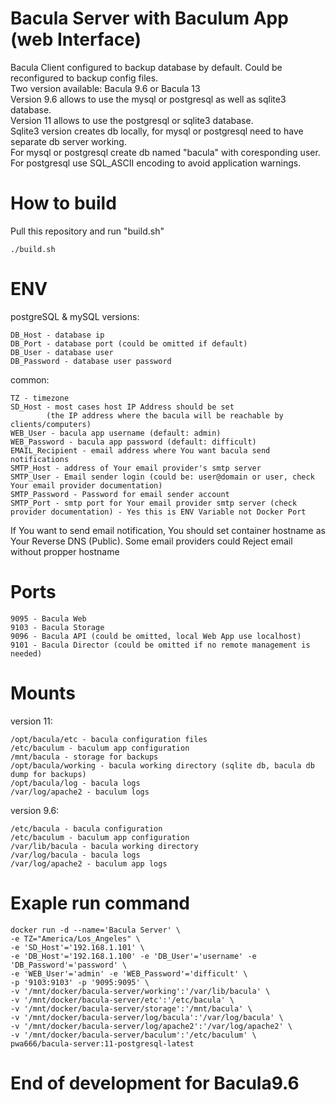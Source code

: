 # Bacula Server with Baculum App (web Interface)
Bacula Client configured to backup database by default. Could be reconfigured to backup config files.<br>
Two version available: Bacula 9.6 or Bacula 13 <br>
Version 9.6 allows to use the mysql or postgresql as well as sqlite3 database.<br>
Version 11 allows to use the postgresql or sqlite3 database.<br>
Sqlite3 version creates db locally, for mysql or postgresql need to have separate db server working.<br>
For mysql or postgresql create db named "bacula" with coresponding user.<br>
For postgresql use SQL_ASCII encoding to avoid application warnings.<br>

# How to build
Pull this repository and run "build.sh"
```
./build.sh
```

# ENV
postgreSQL & mySQL versions:
```
DB_Host - database ip
DB_Port - database port (could be omitted if default)
DB_User - database user
DB_Password - database user password
```

common:
```
TZ - timezone
SD_Host - most cases host IP Address should be set
        (the IP address where the bacula will be reachable by clients/computers)
WEB_User - bacula app username (default: admin)
WEB_Password - bacula app password (default: difficult)
EMAIL_Recipient - email address where You want bacula send notifications
SMTP_Host - address of Your email provider's smtp server
SMTP_User - Email sender login (could be: user@domain or user, check Your email provider documentation)
SMTP_Password - Password for email sender account
SMTP_Port - smtp port for Your email provider smtp server (check provider documentation) - Yes this is ENV Variable not Docker Port
```
If You want to send email notification, You should set container hostname as Your Reverse DNS (Public). Some email providers could Reject email without propper hostname

# Ports
```
9095 - Bacula Web
9103 - Bacula Storage
9096 - Bacula API (could be omitted, local Web App use localhost)
9101 - Bacula Director (could be omitted if no remote management is needed)
```
# Mounts
version 11:
```
/opt/bacula/etc - bacula configuration files
/etc/baculum - baculum app configuration
/mnt/bacula - storage for backups
/opt/bacula/working - bacula working directory (sqlite db, bacula db dump for backups)
/opt/bacula/log - bacula logs
/var/log/apache2 - baculum logs
```

version 9.6:
```
/etc/bacula - bacula configuration
/etc/baculum - baculum app configuration
/var/lib/bacula - bacula working directory
/var/log/bacula - bacula logs
/var/log/apache2 - baculum app logs
```

# Exaple run command
```
docker run -d --name='Bacula Server' \
-e TZ="America/Los_Angeles" \
-e 'SD_Host'='192.168.1.101' \
-e 'DB_Host'='192.168.1.100' -e 'DB_User'='username' -e 'DB_Password'='password' \
-e 'WEB_User'='admin' -e 'WEB_Password'='difficult' \
-p '9103:9103' -p '9095:9095' \
-v '/mnt/docker/bacula-server/working':'/var/lib/bacula' \
-v '/mnt/docker/bacula-server/etc':'/etc/bacula' \
-v '/mnt/docker/bacula-server/storage':'/mnt/bacula' \
-v '/mnt/docker/bacula-server/log/bacula':'/var/log/bacula' \
-v '/mnt/docker/bacula-server/log/apache2':'/var/log/apache2' \
-v '/mnt/docker/bacula-server/baculum':'/etc/baculum' \
pwa666/bacula-server:11-postgresql-latest
```

# End of development for Bacula9.6
